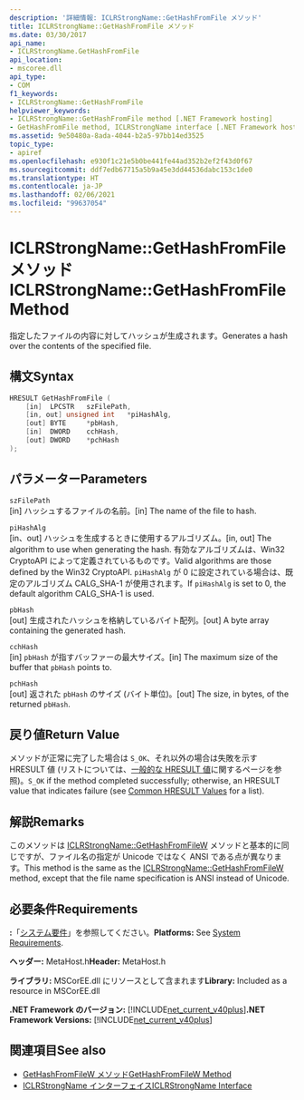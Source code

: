 ```yaml
---
description: '詳細情報: ICLRStrongName::GetHashFromFile メソッド'
title: ICLRStrongName::GetHashFromFile メソッド
ms.date: 03/30/2017
api_name:
- ICLRStrongName.GetHashFromFile
api_location:
- mscoree.dll
api_type:
- COM
f1_keywords:
- ICLRStrongName::GetHashFromFile
helpviewer_keywords:
- ICLRStrongName::GetHashFromFile method [.NET Framework hosting]
- GetHashFromFile method, ICLRStrongName interface [.NET Framework hosting]
ms.assetid: 9e50480a-8ada-4044-b2a5-97bb14ed3525
topic_type:
- apiref
ms.openlocfilehash: e930f1c21e5b0be441fe44ad352b2ef2f43d0f67
ms.sourcegitcommit: ddf7edb67715a5b9a45e3dd44536dabc153c1de0
ms.translationtype: HT
ms.contentlocale: ja-JP
ms.lasthandoff: 02/06/2021
ms.locfileid: "99637054"
---
```

# <a name="iclrstrongnamegethashfromfile-method"></a><span data-ttu-id="724d2-103">ICLRStrongName::GetHashFromFile メソッド</span><span class="sxs-lookup"><span data-stu-id="724d2-103">ICLRStrongName::GetHashFromFile Method</span></span>

<span data-ttu-id="724d2-104">指定したファイルの内容に対してハッシュが生成されます。</span><span class="sxs-lookup"><span data-stu-id="724d2-104">Generates a hash over the contents of the specified file.</span></span>  
  
## <a name="syntax"></a><span data-ttu-id="724d2-105">構文</span><span class="sxs-lookup"><span data-stu-id="724d2-105">Syntax</span></span>  
  
```cpp  
HRESULT GetHashFromFile (  
    [in]  LPCSTR   szFilePath,  
    [in, out] unsigned int   *piHashAlg,
    [out] BYTE     *pbHash,
    [in]  DWORD    cchHash,
    [out] DWORD    *pchHash  
);  
```  
  
## <a name="parameters"></a><span data-ttu-id="724d2-106">パラメーター</span><span class="sxs-lookup"><span data-stu-id="724d2-106">Parameters</span></span>  

 `szFilePath`  
 <span data-ttu-id="724d2-107">[in] ハッシュするファイルの名前。</span><span class="sxs-lookup"><span data-stu-id="724d2-107">[in] The name of the file to hash.</span></span>  
  
 `piHashAlg`  
 <span data-ttu-id="724d2-108">[in、out] ハッシュを生成するときに使用するアルゴリズム。</span><span class="sxs-lookup"><span data-stu-id="724d2-108">[in, out] The algorithm to use when generating the hash.</span></span> <span data-ttu-id="724d2-109">有効なアルゴリズムは、Win32 CryptoAPI によって定義されているものです。</span><span class="sxs-lookup"><span data-stu-id="724d2-109">Valid algorithms are those defined by the Win32 CryptoAPI.</span></span> <span data-ttu-id="724d2-110">`piHashAlg` が 0 に設定されている場合は、既定のアルゴリズム CALG_SHA-1 が使用されます。</span><span class="sxs-lookup"><span data-stu-id="724d2-110">If `piHashAlg` is set to 0, the default algorithm CALG_SHA-1 is used.</span></span>  
  
 `pbHash`  
 <span data-ttu-id="724d2-111">[out] 生成されたハッシュを格納しているバイト配列。</span><span class="sxs-lookup"><span data-stu-id="724d2-111">[out] A byte array containing the generated hash.</span></span>  
  
 `cchHash`  
 <span data-ttu-id="724d2-112">[in] `pbHash` が指すバッファーの最大サイズ。</span><span class="sxs-lookup"><span data-stu-id="724d2-112">[in] The maximum size of the buffer that `pbHash` points to.</span></span>  
  
 `pchHash`  
 <span data-ttu-id="724d2-113">[out] 返された `pbHash` のサイズ (バイト単位)。</span><span class="sxs-lookup"><span data-stu-id="724d2-113">[out] The size, in bytes, of the returned `pbHash`.</span></span>  
  
## <a name="return-value"></a><span data-ttu-id="724d2-114">戻り値</span><span class="sxs-lookup"><span data-stu-id="724d2-114">Return Value</span></span>  

 <span data-ttu-id="724d2-115">メソッドが正常に完了した場合は `S_OK`、それ以外の場合は失敗を示す HRESULT 値 (リストについては、[一般的な HRESULT 値](/windows/win32/seccrypto/common-hresult-values)に関するページを参照)。</span><span class="sxs-lookup"><span data-stu-id="724d2-115">`S_OK` if the method completed successfully; otherwise, an HRESULT value that indicates failure (see [Common HRESULT Values](/windows/win32/seccrypto/common-hresult-values) for a list).</span></span>  
  
## <a name="remarks"></a><span data-ttu-id="724d2-116">解説</span><span class="sxs-lookup"><span data-stu-id="724d2-116">Remarks</span></span>  

 <span data-ttu-id="724d2-117">このメソッドは [ICLRStrongName::GetHashFromFileW](iclrstrongname-gethashfromfilew-method.md) メソッドと基本的に同じですが、ファイル名の指定が Unicode ではなく ANSI である点が異なります。</span><span class="sxs-lookup"><span data-stu-id="724d2-117">This method is the same as the [ICLRStrongName::GetHashFromFileW](iclrstrongname-gethashfromfilew-method.md) method, except that the file name specification is ANSI instead of Unicode.</span></span>  
  
## <a name="requirements"></a><span data-ttu-id="724d2-118">必要条件</span><span class="sxs-lookup"><span data-stu-id="724d2-118">Requirements</span></span>  

 <span data-ttu-id="724d2-119">**:**「[システム要件](../../get-started/system-requirements.md)」を参照してください。</span><span class="sxs-lookup"><span data-stu-id="724d2-119">**Platforms:** See [System Requirements](../../get-started/system-requirements.md).</span></span>  
  
 <span data-ttu-id="724d2-120">**ヘッダー:** MetaHost.h</span><span class="sxs-lookup"><span data-stu-id="724d2-120">**Header:** MetaHost.h</span></span>  
  
 <span data-ttu-id="724d2-121">**ライブラリ:** MSCorEE.dll にリソースとして含まれます</span><span class="sxs-lookup"><span data-stu-id="724d2-121">**Library:** Included as a resource in MSCorEE.dll</span></span>  
  
 <span data-ttu-id="724d2-122">**.NET Framework のバージョン:** [!INCLUDE[net_current_v40plus](../../../../includes/net-current-v40plus-md.md)]</span><span class="sxs-lookup"><span data-stu-id="724d2-122">**.NET Framework Versions:** [!INCLUDE[net_current_v40plus](../../../../includes/net-current-v40plus-md.md)]</span></span>  
  
## <a name="see-also"></a><span data-ttu-id="724d2-123">関連項目</span><span class="sxs-lookup"><span data-stu-id="724d2-123">See also</span></span>

- [<span data-ttu-id="724d2-124">GetHashFromFileW メソッド</span><span class="sxs-lookup"><span data-stu-id="724d2-124">GetHashFromFileW Method</span></span>](iclrstrongname-gethashfromfilew-method.md)
- [<span data-ttu-id="724d2-125">ICLRStrongName インターフェイス</span><span class="sxs-lookup"><span data-stu-id="724d2-125">ICLRStrongName Interface</span></span>](iclrstrongname-interface.md)

